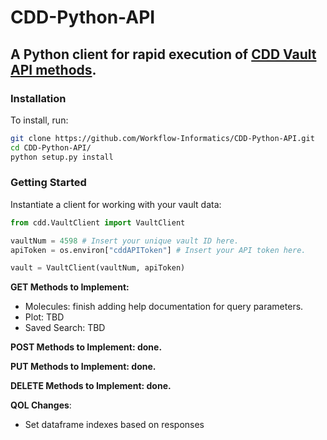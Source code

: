# CDD-Python-API

## A Python client for rapid execution of [CDD Vault API methods](https://support.collaborativedrug.com/hc/en-us/sections/115001607043-API-Function-Calls).

### Installation

To install, run:

```bash
git clone https://github.com/Workflow-Informatics/CDD-Python-API.git
cd CDD-Python-API/
python setup.py install
```

### Getting Started

Instantiate a client for working with your vault data:
```python
from cdd.VaultClient import VaultClient

vaultNum = 4598 # Insert your unique vault ID here.
apiToken = os.environ["cddAPIToken"] # Insert your API token here.

vault = VaultClient(vaultNum, apiToken)
```

__GET Methods to Implement:__

  - Molecules: finish adding help documentation for query parameters.
  - Plot: TBD
  - Saved Search: TBD

__POST Methods to Implement: done.__

__PUT Methods to Implement: done.__

__DELETE Methods to Implement: done.__

__QOL Changes__:

 - Set dataframe indexes based on responses 
